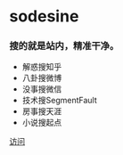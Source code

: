 # sodesine

### 搜的就是站内，精准干净。

- 解惑搜知乎
- 八卦搜微博
- 没事搜微信
- 技术搜SegmentFault
- 房事搜天涯
- 小说搜起点

[访问](https://www.yikeyong.com/sodesine)
